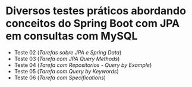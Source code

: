 # Diversos testes práticos abordando conceitos do Spring Boot com JPA em consultas com MySQL
- Teste 02 (*Tarefas sobre JPA e Spring Data*)
- Teste 03 (*Tarefa com JPA Query Methods*)
- Teste 04 (*Tarefa com Repositorios - Query by Example*)
- Teste 05 (*Tarefa com Query by Keywords*)
- Teste 06 (*Tarefa com Specifications*)
